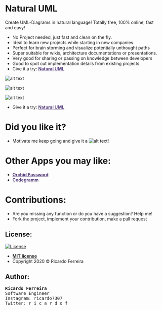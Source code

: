 # Natural UML 
Create UML-Diagrams in natural language! Totally free, 100% online, fast and easy!
 - No Project needed, just fast and clean on the fly.
 - Ideal to learn new projects while starting in new companies
 - Perfect for brain storming and visualize potentially unthought paths
 - Super suitable for wikis, architecture documentations or presentations.
 - Very good for sharing or passing on knowledge between developers
 - Good to spot out implementation details from existing projects
 - Give it a try: <a href="https://treslines.github.io/" target="_blank" style="color: #563D7C;"><b> Natural UML</b></a> 
 
 ![alt text](https://github.com/treslines/treslines.github.io/blob/master/assets/cla.PNG "Class")
 
 ![alt text](https://github.com/treslines/treslines.github.io/blob/master/assets/use.PNG "Usecase")
 
 ![alt text](https://github.com/treslines/treslines.github.io/blob/master/assets/act.PNG "Activity")
 
 - Give it a try: <a href="https://treslines.github.io/" target="_blank" style="color: #563D7C;"><b> Natural UML</b></a> 

# Did you like it?
 - Motivate me keep going and give it a ![alt text](https://github.com/treslines/treslines.github.io/blob/master/assets/star.png "Star")!

# Other Apps you may like:
- <a href="https://play.google.com/store/apps/details?id=com.softsuit.orchid" target="_blank" style="color: #563D7C;"><b> Orchid Password</b></a> 
- <a href="http://codegramm.herokuapp.com/index.html" target="_blank" style="color: #563D7C;"><b> Codegramm</b></a>

# Contributions:
  - Are you missing any function or do you have a suggestion? Help me!
  - Fork the project, implement your contribution, make a pull request
  
## License:
[![License](http://img.shields.io/:license-mit-blue.svg?style=flat-square)](http://badges.mit-license.org)
- **[MIT license](http://opensource.org/licenses/mit-license.php)**
- Copyright 2020 © Ricardo Ferreira

## Author:
<pre>
<b>Ricardo Ferreira</b>
Software Engineer
Instagram: ricardo7307
Twitter: r_i_c_a_r_d_o_f
</pre>
